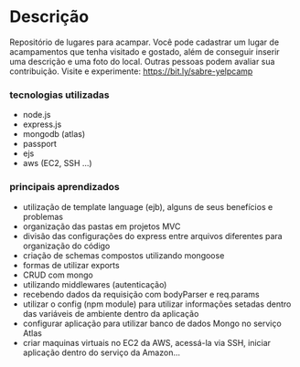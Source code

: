 # Descrição

Repositório de lugares para acampar. Você pode cadastrar um lugar de acampamentos que tenha visitado e gostado, além de conseguir inserir uma descrição e uma foto do local. Outras pessoas podem avaliar sua contribuição.
Visite e experimente: https://bit.ly/sabre-yelpcamp

### tecnologias utilizadas
- node.js
- express.js
- mongodb (atlas)
- passport
- ejs
- aws (EC2, SSH ...)

### principais aprendizados
- utilização de template language (ejb), alguns de seus benefícios e problemas
- organização das pastas em projetos MVC
- divisão das configurações do express entre arquivos diferentes para organização do código
- criação de schemas compostos utilizando mongoose
- formas de utilizar exports
- CRUD com mongo
- utilizando middlewares (autenticação)
- recebendo dados da requisição com bodyParser e req.params
- utilizar o config (npm module) para utilizar informações setadas dentro das variáveis de ambiente dentro da aplicação
- configurar aplicação para utilizar banco de dados Mongo no serviço Atlas
- criar maquinas virtuais no EC2 da AWS, acessá-la via SSH, iniciar aplicação dentro do serviço da Amazon...

